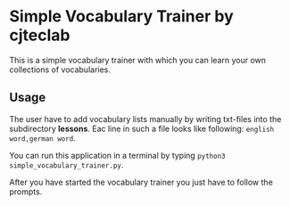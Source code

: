 # Simple Vocabulary Trainer by cjteclab

This is a simple vocabulary trainer with which you can learn your own collections
of vocabularies.

## Usage
The user have to add vocabulary lists manually by writing txt-files into the 
subdirectory **lessons**. Eac line in such a file looks like following:
`english word,german word`.

You can run this application in a terminal by typing 
`python3 simple_vocabulary_trainer.py`.

After you have started the vocabulary trainer you just have to follow the prompts.
